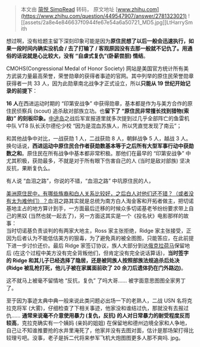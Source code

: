 > 本文由 [简悦 SimpRead](http://ksria.com/simpread/) 转码， 原文地址 [www.zhihu.com](https://www.zhihu.com/question/449547907/answer/2781323021) ![[assets/2a8e4e846637f0944fe67e54a6a50721_MD5.jpg]]LtHarrySmith

想过啊，没有给题主留下深刻印象可能是因为**原住民想了以后一般会迅速执行，如果一段时间内确实没机会 / 去了打输了 / 客观原因没有去那一般就不记仇了。用通俗的话说就是心比较大，没有 “自虐式复仇”(卧薪尝胆) 情结**。

CMOHS(Congressional Medal of Honor Society) 网站是美国官方统计所有美方武装力量最高荣誉，荣誉勋章的获得者事迹的官网。其中列举的原住民荣誉勋章获得者一共 33 人，因为此勋章南北战争才正式设立，所以**只能从 19 世纪开始记录的前提下**：

**16 人**在西进运动时期的 “印第安战争” 中获得勋章，基本都是作为与美方合作的原住民侦察兵 (scout) 追杀敌对部族立功。也**留下了 “原住民非常擅长找到猎物(索敌)” 的刻板印象。**[中途岛](https://www.zhihu.com/search?q=%E4%B8%AD%E9%80%94%E5%B2%9B&search_source=Entity&hybrid_search_source=Entity&hybrid_search_extra=%7B%22sourceType%22%3A%22answer%22%2C%22sourceId%22%3A2781323021%7D)之战后军宣报道里就多次提到过几乎全部阵亡的鱼雷机中队 VT8 队长沃尔德伦少校 “因为是混血苏族人，所以凭直觉发现了南云”；

和其他战争中对比，一战获勋 1 人，二战获勋 8 人，朝鲜战争 5 人，越战 3 人。换句话说，**西进运动中原住民合作者获勋数基本等于之后所有大型军事行动中获勋数之和**。原住民在所有战争中基本都非常积极。那他们在最早的 “印第安战争” 中尤其积极，获勋最多，不就是对于所有眼下伤害自己的人 (当时是敌对部族) 坚决反抗，果断复仇么。

有人说 “血泪之路”，你说的不错，“血泪之路” 中坑原住民的人，

[美洲原住民中，有哪些族裔和白人关系比较好，之后白人对他们还不错？（或者没有太为难他们）？](https://www.zhihu.com/answer/2029383984)血泪之路其实就是总统为南方白人淘金客和开拓者做主，把切诺基地主占的地方算计到手，一方面最后迁移的时候众多切诺基老爷纷纷要求带上自己的黑奴 (当然也就一起去了)，另一方面这其实是一个《投名状》电影那样的故事：  
当时切诺基负责谈判的有两家大地主，Ross 家主张拒绝，Ridge 家主张接受，正因为后者认为不能低估美方的狠毒，为了避免真的被全图图，只能答应，在此前提下进一步讨价还价。最后 Ridge 家签订协议，族人大部分到达[俄克拉荷马](https://www.zhihu.com/search?q=%E4%BF%84%E5%85%8B%E6%8B%89%E8%8D%B7%E9%A9%AC&search_source=Entity&hybrid_search_source=Entity&hybrid_search_extra=%7B%22sourceType%22%3A%22answer%22%2C%22sourceId%22%3A2781323021%7D)保留地后 (在这个过程中美方没有完全背叛他们，但肯定没有完全说话算话)，**当时签字的 Ridge 和其儿子已经选择了隐居，还是被同族人按照部族法规追杀后处决 (Ridge 被乱枪打死，他儿子被在家属面前砍了 20 余刀后遗体扔在门外路边)**。

这不就马上被毫不留情地 “反抗，复仇” 了吗大哥…… 被字面意思图图全家男丁了。

至于因为事迹太典中典一般来说此类问题必出场一下的老熟人，二战 USN 名将克拉克将军 (大雾)，仔细检查了下相关事迹，他家没和谁结过仇，那就没有去报过仇…… **通常来说毫不介意使用暴力 (复仇，反抗) 的人对日常暴力的耐受程度反而较高**，克拉克确实有一个姨妈 (亲妈的姐姐) 在保留地和德州边境全家和人争地，自己让不知谁推要抢的水井里淹死了，他家并没有去图对面，估计是那场架打得比较理亏吧。没事，老子是拆二代将来参军飞机大炮图图更多人那不爽吗. jpg。